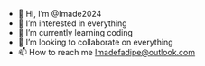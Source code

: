 - 👋 Hi, I’m @Imade2024
- 👀 I’m interested in everything
- 🌱 I’m currently learning coding
- 💞️ I’m looking to collaborate on everything
- 📫 How to reach me Imadefadipe@outlook.com

<!---
Imade2024/Imade2024 is a ✨ special ✨ repository because its `README.md` (this file) appears on your GitHub profile.
You can click the Preview link to take a look at your changes.
--->
